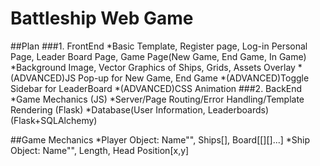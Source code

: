 # Battleship Web Game
##Plan
###1. FrontEnd
    *Basic Template, Register page, Log-in Personal Page, Leader Board Page, Game Page(New Game, End Game, In Game)
    *Background Image, Vector Graphics of Ships, Grids, Assets Overlay
    *(ADVANCED)JS Pop-up for New Game, End Game
    *(ADVANCED)Toggle Sidebar for LeaderBoard
    *(ADVANCED)CSS Animation
###2. BackEnd
    *Game Mechanics (JS)
    *Server/Page Routing/Error Handling/Template Rendering (Flask)
    *Database(User Information, Leaderboards) (Flask+SQLAlchemy)

##Game Mechanics
    *Player Object: Name"", Ships[], Board[[][]...]
    *Ship Object: Name"", Length, Head Position[x,y]

